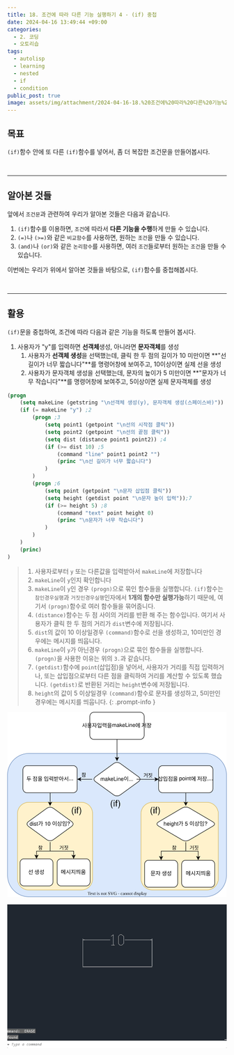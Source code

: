 ```yaml
---
title: 18. 조건에 따라 다른 기능 실행하기 4 - (if) 중첩
date: 2024-04-16 13:49:44 +09:00
categories:
  - 2. 코딩
  - 오토리습
tags:
  - autolisp
  - learning
  - nested
  - if
  - condition
public_post: true
image: assets/img/attachment/2024-04-16-18.%20조건에%20따라%20다른%20기능%20실행하기%201%20-%20(if)%20중첩-1.gif
---
```


## 목표
`(if)`함수 안에 또 다른 `(if)`함수를 넣어서, 좀 더 복잡한 조건문을 만들어봅시다.

<br>
<hr>

## 알아본 것들
앞에서 `조건문`과 관련하여 우리가 알아본 것들은 다음과 같습니다.
1. `(if)`함수를 이용하면, `조건`에 따라서 **다른 기능을 수행**하게 만들 수 있습니다.
2. `(=)`나 `(>=)`와 같은 `비교함수`를 사용하면, 원하는 `조건`을 만들 수 있습니다.
3. `(and)`나 `(or)`와 같은 `논리함수`를 사용하면, 여러 `조건`들로부터 원하는 `조건`을 만들 수 있습니다.

이번에는 우리가 위에서 알아본 것들을 바탕으로, `(if)`함수를 중첩해봅시다.


<br>
<hr>

## 활용
`(if)`문을 중첩하여, 조건에 따라 다음과 같은 기능을 하도록 만들어 봅시다.
1. 사용자가 "y"를 입력하면 **선객체**생성, 아니라면 **문자객체**를 생성
	1. 사용자가 **선객체 생성**을 선택했는데, 클릭 한 두 점의 길이가 10 미만이면 **"선 길이가 너무 짧습니다"**를 명령어창에 보여주고, 10이상이면 실제 선을 생성
	2. 사용자가 문자객체 생성을 선택했는데, 문자의 높이가 5 미만이면 **"문자가 너무 작습니다"**를 명령어창에 보여주고, 5이상이면 실제 문자객체를 생성

```lisp
(progn
	(setq makeLine (getstring "\n선객체 생성(y), 문자객체 생성(스페이스바)")) ;1
	(if (= makeLine "y") ;2
		(progn ;3
			(setq point1 (getpoint "\n선의 시작점 클릭"))
			(setq point2 (getpoint "\n선의 끝점 클릭"))
			(setq dist (distance point1 point2)) ;4
			(if (>= dist 10) ;5
				(command "line" point1 point2 "")
				(princ "\n선 길이가 너무 짧습니다")
			)
		) 
		(progn ;6
			(setq point (getpoint "\n문자 삽입점 클릭"))
			(setq height (getdist point "\n문자 높이 입력"));7
			(if (>= height 5) ;8
				(command "text" point height 0)
				(princ "\n문자가 너무 작습니다")
			)
		)
	)
	(princ)
)
```

> 1. 사용자로부터 `y` 또는 다른값을 입력받아서 `makeLine`에 저장합니다
> 2. `makeLine`이 `y`인지 확인합니다
> 3. `makeLine`이 `y`인 경우 `(progn)`으로 묶인 함수들을 실행합니다. `(if)`함수는 `참인경우실행`과 `거짓인경우실행`인자에서 **1개의 함수만 실행가능**하기 때문에, 여기서 `(progn)`함수로 여러 함수들을 묶어줍니다.
> 4. `(distance)`함수는 두 점 사이의 거리를 반환 해 주는 함수입니다. 여기서 사용자가 클릭 한 두 점의 거리가 `dist`변수에 저장됩니다.
> 5. `dist`의 값이 10 이상일경우 `(command)`함수로 선을 생성하고, 10미만인 경우에는 메시지를 띄웁니다.
> 6. `makeLine`이 `y`가 아닌경우 `(progn)`으로 묶인 함수들을 실행합니다. `(progn)`을 사용한 이유는 위의 `3.`과 같습니다.
> 7. `(getdist)`함수에 `point`(삽입점)을 넣어서, 사용자가 거리를 직접 입력하거나, 또는 삽입점으로부터 다른 점을 클릭하여 거리를 계산할 수 있도록 했습니다. `(getdist)`로 반환된 거리는 `height`변수에 저장됩니다.
> 8. `height`의 값이 5 이상일경우 `(command)`함수로 문자를 생성하고, 5미만인 경우에는 메시지를 띄웁니다.
{: .prompt-info }

![](assets/img/attachment/autolisp-if-nested.svg)

![](assets/img/attachment/2024-04-16-18.%20조건에%20따라%20다른%20기능%20실행하기%201%20-%20(if)%20중첩-1.gif)